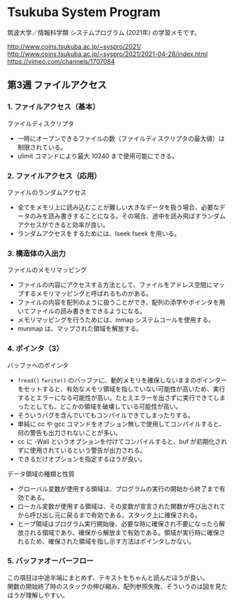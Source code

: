 # Tsukuba System Program

筑波大学／情報科学類 システムプログラム (2021年) の学習メモです。  

http://www.coins.tsukuba.ac.jp/~syspro/2021/  
http://www.coins.tsukuba.ac.jp/~syspro/2021/2021-04-28/index.html  
https://vimeo.com/channels/1707084  


## 第3週 ファイルアクセス

### 1. ファイルアクセス（基本）

ファイルディスクリプタ  

- 一時にオープンできるファイルの数（ファイルディスクリプタの最大値）は制限されている。  
- ulimit コマンドにより最大 10240 まで使用可能にできる。  

### 2. ファイルアクセス（応用）

ファイルのランダムアクセス  

- 全てをメモリ上に読み込むことが難しい大きなデータを扱う場合、必要なデータのみを読み書きすることになる。その場合、途中を読み飛ばすランダムアクセスができると効率が良い。  
- ランダムアクセスをするためには、lseek fseek を用いる。  

### 3. 構造体の入出力

ファイルのメモリマッピング  

- ファイルの内容にアクセスする方法として、ファイルをアドレス空間にマップするメモリマッピングと呼ばれるものがある。  
- ファイルの内容を配列のように扱うことができ、配列の添字やポインタを用いてファイルの読み書きをできるようになる。  
- メモリマッピングを行うためには、mmap システムコールを使用する。  
- munmap は、マップされた領域を解放する。  

### 4. ポインタ（3）

バッファへのポインタ  

- `fread()` `fwrite()` のバッファに、動的メモリを確保しないままのポインターをセットすると、有効なメモリ領域を指していない可能性が高いため、実行するとエラーになる可能性が高い。たとえエラーを出さずに実行できてしまったとしても、どこかの領域を破壊している可能性が高い。  
- そういうバグを含んでいてもコンパイルできてしまったりする。  
- 単純に cc や gcc コマンドをオプション無しで使用してコンパイルすると、何の警告も出力されないことが多い。  
- cc に -Wall というオプションを付けてコンパイルすると、buf が初期化されずに使用されているという警告が出力される。  
- できるだけオプションを指定するほうが良い。  

データ領域の種類と性質  

- グローバル変数が使用する領域は、プログラムの実行の開始から終了まで有効である。  
- ローカル変数が使用する領域は、その変数が宣言された関数が呼び出されてから呼び出し元に戻るまで有効である。スタック上に確保される。  
- ヒープ領域はプログラム実行開始後、必要な時に確保され不要になったら解放される領域であり、確保から解放まで有効である。領域が実行時に確保されるため、確保された領域を指し示す方法はポインタしかない。  

### 5. バッファオーバーフロー

この項目は中途半端にまとめず、テキストをちゃんと読んだほうが良い。  
関数の開始終了時のスタックの伸び縮み、配列参照失敗、そういうのは図を見たほうが理解しやすい。  

